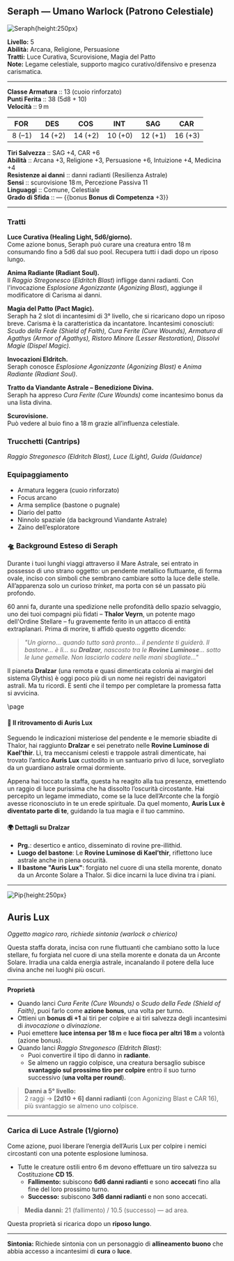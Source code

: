 ## Seraph — Umano Warlock (Patrono Celestiale)

![Seraph](https://raw.githubusercontent.com/nomed/dnd/main/images/pg/seraph.png){height:250px}

**Livello:** 5  
**Abilità:** Arcana, Religione, Persuasione  
**Tratti:** Luce Curativa, Scurovisione, Magia del Patto  
**Note:** Legame celestiale, supporto magico curativo/difensivo e presenza carismatica.

___
**Classe Armatura** :: 13 (cuoio rinforzato)  
**Punti Ferita**     :: 38 (5d8 + 10)  
**Velocità**         :: 9 m

| FOR | DES | COS | INT | SAG | CAR |
|:---:|:---:|:---:|:---:|:---:|:---:|
| 8 (–1)| 14 (+2)| 14 (+2)| 10 (+0)| 12 (+1)| 16 (+3)|

**Tiri Salvezza**     :: SAG +4, CAR +6  
**Abilità**           :: Arcana +3, Religione +3, Persuasione +6, Intuizione +4, Medicina +4  
**Resistenze ai danni** :: danni radianti (Resilienza Astrale)  
**Sensi**             :: scurovisione 18 m, Percezione Passiva 11  
**Linguaggi**         :: Comune, Celestiale  
**Grado di Sfida**    :: — {{bonus **Bonus di Competenza** +3}}

---

### Tratti

**Luce Curativa (Healing Light, 5d6/giorno).**  
Come azione bonus, Seraph può curare una creatura entro 18 m consumando fino a 5d6 dal suo pool. Recupera tutti i dadi dopo un riposo lungo.

**Anima Radiante (Radiant Soul).**  
Il *Raggio Stregonesco* (*Eldritch Blast*) infligge danni radianti. Con l'invocazione *Esplosione Agonizzante* (*Agonizing Blast*), aggiunge il modificatore di Carisma ai danni.

**Magia del Patto (Pact Magic).**  
Seraph ha 2 slot di incantesimi di 3° livello, che si ricaricano dopo un riposo breve. Carisma è la caratteristica da incantatore. Incantesimi conosciuti:  
*Scudo della Fede (Shield of Faith), Cura Ferite (Cure Wounds), Armatura di Agathys (Armor of Agathys), Ristoro Minore (Lesser Restoration), Dissolvi Magie (Dispel Magic).*

**Invocazioni Eldritch.**  
Seraph conosce *Esplosione Agonizzante (Agonizing Blast)* e *Anima Radiante (Radiant Soul)*.

**Tratto da Viandante Astrale – Benedizione Divina.**  
Seraph ha appreso *Cura Ferite (Cure Wounds)* come incantesimo bonus da una lista divina.

**Scurovisione.**  
Può vedere al buio fino a 18 m grazie all’influenza celestiale.



### Trucchetti (Cantrips)

*Raggio Stregonesco (Eldritch Blast), Luce (Light), Guida (Guidance)*



### Equipaggiamento

* Armatura leggera (cuoio rinforzato)  
* Focus arcano  
* Arma semplice (bastone o pugnale)  
* Diario del patto  
* Ninnolo spaziale (da background Viandante Astrale)  
* Zaino dell’esploratore


### 🛸 Background Esteso di Seraph

Durante i tuoi lunghi viaggi attraverso il Mare Astrale, sei entrato in possesso di uno strano oggetto: un pendente metallico fluttuante, di forma ovale, inciso con simboli che sembrano cambiare sotto la luce delle stelle. All’apparenza solo un curioso *trinket*, ma porta con sé un passato più profondo.

60 anni fa, durante una spedizione nelle profondità dello spazio selvaggio, uno dei tuoi compagni più fidati – **Thalor Veyrn**, un potente mago dell'Ordine Stellare – fu gravemente ferito in un attacco di entità extraplanari. Prima di morire, ti affidò questo oggetto dicendo:

> *"Un giorno... quando tutto sarà pronto... il pendente ti guiderà. Il bastone... è lì... su **Dralzar**, nascosto tra le **Rovine Luminose**... sotto le lune gemelle. Non lasciarlo cadere nelle mani sbagliate..."*

Il pianeta **Dralzar** (una remota e quasi dimenticata colonia ai margini del sistema Glythis) è oggi poco più di un nome nei registri dei navigatori astrali. Ma tu ricordi. E senti che il tempo per completare la promessa fatta si avvicina.

\page

#### 🌟 Il ritrovamento di Auris Lux

Seguendo le indicazioni misteriose del pendente e le memorie sbiadite di Thalor, hai raggiunto **Dralzar** e sei penetrato nelle **Rovine Luminose di Kael’thir**. Lì, tra meccanismi celesti e trappole astrali dimenticate, hai trovato l’antico **Auris Lux** custodito in un santuario privo di luce, sorvegliato da un guardiano astrale ormai dormiente.

Appena hai toccato la staffa, questa ha reagito alla tua presenza, emettendo un raggio di luce purissima che ha dissolto l’oscurità circostante. Hai percepito un legame immediato, come se la luce dell’Arconte che la forgiò avesse riconosciuto in te un erede spirituale. Da quel momento, **Auris Lux è diventato parte di te**, guidando la tua magia e il tuo cammino.



#### 🌍 Dettagli su Dralzar

- **Prg.**: desertico e antico, disseminato di rovine pre-illithid.  
- **Luogo del bastone**: Le **Rovine Luminose di Kael’thir**, riflettono luce astrale anche in piena oscurità.  
- **Il bastone "Auris Lux"**: forgiato nel cuore di una stella morente, donato da un Arconte Solare a Thalor. Si dice incarni la luce divina tra i piani.


---


![Pip](https://raw.githubusercontent.com/nomed/dnd/main/images/items/auris_lux.png){height:250px}


## Auris Lux
*Oggetto magico raro, richiede sintonia (warlock o chierico)*

Questa staffa dorata, incisa con rune fluttuanti che cambiano sotto la luce stellare, fu forgiata nel cuore di una stella morente e donata da un Arconte Solare. Irradia una calda energia astrale, incanalando il potere della luce divina anche nei luoghi più oscuri.

___
**Proprietà**
- Quando lanci *Cura Ferite (Cure Wounds)* o *Scudo della Fede (Shield of Faith)*, puoi farlo come **azione bonus**, una volta per turno.
- Ottieni un **bonus di +1** ai tiri per colpire e ai tiri salvezza degli incantesimi di *invocazione* o *divinazione*.
- Puoi emettere **luce intensa per 18 m** e **luce fioca per altri 18 m** a volontà (azione bonus).
- Quando lanci *Raggio Stregonesco (Eldritch Blast)*:
  - Puoi convertire il tipo di danno in **radiante**.
  - Se almeno un raggio colpisce, una creatura bersaglio subisce **svantaggio sul prossimo tiro per colpire** entro il suo turno successivo (**una volta per round**).

> **Danni a 5° livello:**  
> 2 raggi → **[2d10 + 6] danni radianti** (con Agonizing Blast e CAR 16), più svantaggio se almeno uno colpisce.

___
### Carica di Luce Astrale (1/giorno)
Come azione, puoi liberare l’energia dell’Auris Lux per colpire i nemici circostanti con una potente esplosione luminosa.

- Tutte le creature ostili entro 6 m devono effettuare un tiro salvezza su Costituzione **CD 15**.
  - **Fallimento:** subiscono **6d6 danni radianti** e sono **accecati** fino alla fine del loro prossimo turno.
  - **Successo:** subiscono **3d6 danni radianti** e non sono accecati.

> **Media danni:** 21 (fallimento) / 10.5 (successo) — ad area.

Questa proprietà si ricarica dopo un **riposo lungo**.

___
**Sintonia:** Richiede sintonia con un personaggio di **allineamento buono** che abbia accesso a incantesimi di **cura** o **luce**.